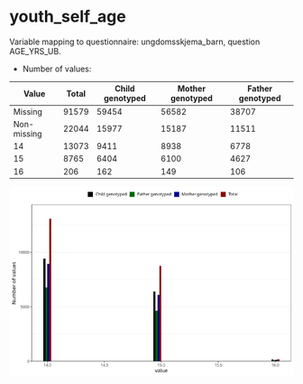 # youth_self_age
Variable mapping to questionnaire: ungdomsskjema_barn, question AGE_YRS_UB.
- Number of values:

| Value | Total | Child genotyped | Mother genotyped | Father genotyped |
| ----- | ----- | --------------- | ---------------- | ---------------- |
| Missing | 91579 | 59454 | 56582 | 38707 |
| Non-missing | 22044 | 15977 | 15187 | 11511 |
| 14 | 13073 | 9411 | 8938 | 6778 |
| 15 | 8765 | 6404 | 6100 | 4627 |
| 16 | 206 | 162 | 149 | 106 |



![](youth_self_age_n.png)



